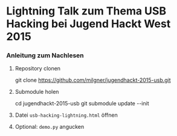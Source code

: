 # Lightning Talk zum Thema USB Hacking bei Jugend Hackt West 2015

### Anleitung zum Nachlesen

1. Repository clonen

    git clone https://github.com/milgner/jugendhackt-2015-usb.git

2. Submodule holen

    cd jugendhackt-2015-usb
    git submodule update --init

3. Datei `usb-hacking-lightning.html` öffnen

4. Optional: `demo.py` angucken
